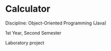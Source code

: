 # Calculator

Discipline: Object-Oriented Programming (Java)

1st Year, Second Semester

Laboratory project
